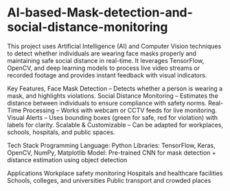 # AI-based-Mask-detection-and-social-distance-monitoring
This project uses Artificial Intelligence (AI) and Computer Vision techniques to detect whether individuals are wearing face masks properly and maintaining safe social distance in real-time. It leverages TensorFlow, OpenCV, and deep learning models to process live video streams or recorded footage and provides instant feedback with visual indicators.

Key Features,
Face Mask Detection – Detects whether a person is wearing a mask, and highlights violations.
Social Distance Monitoring – Estimates the distance between individuals to ensure compliance with safety norms.
Real-Time Processing – Works with webcam or CCTV feeds for live monitoring.
Visual Alerts – Uses bounding boxes (green for safe, red for violation) with labels for clarity.
Scalable & Customizable – Can be adapted for workplaces, schools, hospitals, and public spaces.

Tech Stack
Programming Language: Python
Libraries: TensorFlow, Keras, OpenCV, NumPy, Matplotlib
Model: Pre-trained CNN for mask detection + distance estimation using object detection

Applications
Workplace safety monitoring
Hospitals and healthcare facilities
Schools, colleges, and universities
Public transport and crowded places
